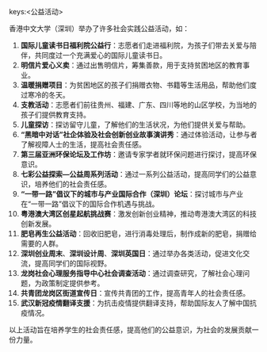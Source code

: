 keys:<公益活动>


香港中文大学（深圳）举办了许多社会实践公益活动，如：

1. **国际儿童读书日福利院公益行**：志愿者们走进福利院，为孩子们带去关爱与陪伴，共同度过一个充满爱心的国际儿童读书日。
2. **明信片爱心义卖**：通过出售明信片，筹集善款，用于支持贫困地区的教育事业。
3. **温暖捐赠项目**：为贫困地区的孩子们捐赠衣物、书籍等生活用品，帮助他们度过寒冷的冬天。
4. **支教活动**：志愿者们前往贵州、福建、广东、四川等地的山区学校，为当地的孩子们提供教育支持。
5. **儿童探访**：探访留守儿童，了解他们的生活状况，为他们提供关爱与帮助。
6. **“黑暗中对话”社企体验及社会创新创业故事演讲秀**：通过体验活动，让参与者了解视障人士的生活，提高社会责任感。
7. **第三届亚洲环保论坛及工作坊**：邀请专家学者就环保问题进行探讨，提高环保意识。
8. **七彩公益探索—公益周系列活动**：通过一系列公益活动，提高同学们的公益意识，培养他们的社会责任感。
9. **“一带一路”倡议下的城市与产业国际合作（深圳）论坛**：探讨城市与产业在“一带一路”倡议下的国际合作机遇与挑战。
10. **粤港澳大湾区创星起航挑战赛**：激发创新创业精神，推动粤港澳大湾区的科技创新发展。
11. **肥皂再生公益活动**：回收旧肥皂，进行消毒处理后，制作成新的肥皂，捐赠给需要的人群。
12. **深圳创业周末**、**深圳设计周**、**深圳英国日**：通过举办各类活动，促进文化交流，提高同学们的国际视野。
13. **龙岗社会心理服务指导中心社会调查活动**：通过调查研究，了解社会心理问题，为政策制定提供参考。
14. **共青团龙岗区街道宣传日**：宣传共青团的工作，提高青年人的社会责任感。
15. **武汉新冠疫情翻译支援**：为抗击疫情提供翻译支持，帮助国际友人了解中国抗疫情况。

以上活动旨在培养学生的社会责任感，提高他们的公益意识，为社会的发展贡献一份力量。